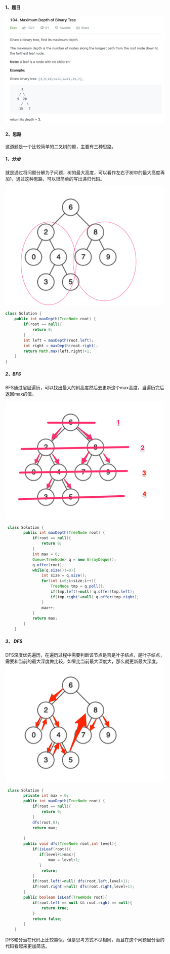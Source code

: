 #### 1、题目
![二叉树的最大深度](./files/104.jpg)
#### 2、思路
这道题是一个比较简单的二叉树的题，主要有三种思路。 

##### 1、分治

就是通过将问题分解为子问题，树的最大高度，可以看作左右子树中的最大高度再加1，通过这种思路，可以很简单的写出递归代码。

![](./files/2叉树分治.png)

``` java
class Solution {
    public int maxDepth(TreeNode root) {
        if(root == null){
            return 0;
        }
        int left = maxDepth(root.left);
        int right = maxDepth(root.right);
        return Math.max(left,right)+1;
    }
}
```

##### 2、BFS

BFS通过层层遍历，可以找出最大的树高度然后去更新这个max高度，当遍历完后返回max的值。

![](./files/2叉树BFS.png)

``` java
 class Solution {
        public int maxDepth(TreeNode root) {
            if(root == null){
                return 0;
            }
            int max = 0;
            Queue<TreeNode> q = new ArrayDeque();
            q.offer(root);
            while(q.size()!=0){
                int size = q.size();
                for(int i=0;i<size;i++){
                    TreeNode tmp = q.poll();
                    if(tmp.left!=null) q.offer(tmp.left);
                    if(tmp.right!=null) q.offer(tmp.right);
                }
                max++;
            }
            return max;
        }
    }
```

##### 3、 DFS
DFS深度优先遍历，在遍历过程中需要判断该节点是否是叶子结点，是叶子结点，需要和当前的最大深度做比较，如果比当前最大深度大，那么就更新最大深度。
![](./files/2叉树DFS.png)

``` java
 class Solution {
        private int max = 0;
        public int maxDepth(TreeNode root) {
            if(root == null){
                return 0;
            }
            dfs(root,0);
            return max;
            
        }
        public void dfs(TreeNode root,int level){
            if(isLeaf(root)){
               if(level+1>max){
                   max = level+1;
               }
                return;
            }
            if(root.left!=null) dfs(root.left,level+1);
            if(root.right!=null) dfs(root.right,level+1);
        }
        public boolean isLeaf(TreeNode root){
            if(root.left == null && root.right == null){
                return true;
            }
            return false;
        }
    }
```

DFS和分治在代码上比较类似，但是思考方式不尽相同，而且在这个问题里分治的代码看起来更加简洁。